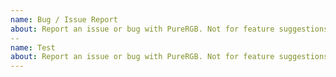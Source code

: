 ```yaml
---
name: Bug / Issue Report
about: Report an issue or bug with PureRGB. Not for feature suggestions or questions.
--
name: Test
about: Report an issue or bug with PureRGB. Not for feature suggestions or questions.
---
```

